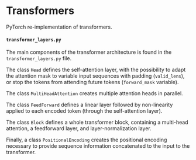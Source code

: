 # Transformers

PyTorch re-implementation of transformers. 

#### `transformer_layers.py`
The main components of the transformer architecture is found in the `transformer_layers.py` file. 

The class `Head` defines the self-attention layer, with the possibility to adapt the attention mask to variable input sequences with padding (`valid_lens`), or stop the tokens from attending future tokens (`forward_mask` variable). 

The class `MultiHeadAttention` creates multiple attention heads in parallel. 

The class `FeedForward` defines a linear layer followed by non-linearity applied to each encoded token (through the self-attention layer). 

The class `Block` defines a whole transformer block, containing a multi-head attention, a feedforward layer, and layer-normalization layer. 

Finally, a class `PositionalEncoding` creates the positional encoding necessary to provide sequence information concatenated to the input to the transformer.







